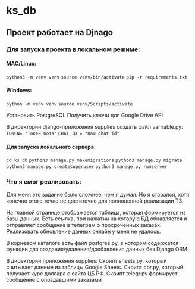 # ks_db

## Проект работает на Djnago

### Для запуска проекта в локальном режиме:

#### MAC/Linux:
`python3 -m venv venv`
`source venv/bin/activate`
`pip -r requirements.txt`

#### Windows:
`python -m venv venv`
`source venv/Scripts/activate`

Установить PostgreSQL
Получить ключи для Google Drive API

В директории django-приложения supplies создать файл varriable.py:
`TOKEN= "Токен бота"`
`CHAT_ID = "Ваш chat id"`


#### Для запуска локального сервера:
`cd ks_db`
`python3 manage.py makemigrations`
`python3 manage.py migrate`
`python3 manage.py createsuperuser`
`python3 manage.py runserver`

  

### Что я смог реализовать:

Для меня это задание было сложнее, чем я думал. Но я старался, хотя конечно этого точно не достаточно для полноценной реализации ТЗ.

На главной странице отображается таблица, которая формируется из базы данных. Есть ссылка, при нажатии на которую БД обнавляется и отправляет сообщение в телеграм о просроченных заказах. Реализовать обновление данных онлайн у меня не удалось.

В корневом каталоге есть файл postgres.py, в котором содержатся функции для создания/удаления/дообавления данных без Django ORM.

В директории приложения supplies:
Cкрипт sheets.py, который считывает данные из таблицы Google Sheets.
Скрипт cbr.py, который получает курс доллара с сайта ЦБ РФ.
Скрипт telegr.py формирует сообщение с опоздавшими заказами
